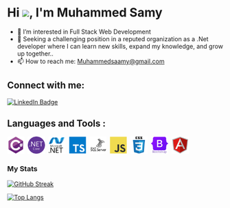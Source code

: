 <h1>
  Hi 
  <img src="https://media.giphy.com/media/hvRJCLFzcasrR4ia7z/giphy.gif" width="30px"/>, I'm Muhammed Samy
</h1>


- 👀 I’m interested in Full Stack Web Development
- 💞️ Seeking a challenging position in a reputed organization as a .Net developer where I can learn new skills, expand my knowledge, and grow up together..
- 📫 How to reach me: Muhammedsaamy@gmail.com

## Connect with me:
<div id="badges">
  <a href="https://www.linkedin.com/in/muhammedsamy">
    <img src="https://img.shields.io/badge/LinkedIn-blue?style=for-the-badge&logo=linkedin&logoColor=white" alt="LinkedIn Badge"/>
  </a>

</div>

 ## Languages and Tools :
<div>
  <img src="https://github.com/devicons/devicon/blob/master/icons/csharp/csharp-original.svg" title="csharp" alt="csharp" width="40" height="40"/>&nbsp;
  <img src="https://github.com/devicons/devicon/blob/master/icons/dotnetcore/dotnetcore-original.svg" title="dotnetcore" alt="dotnetcore" width="40" height="40"/>&nbsp;
  <img src="https://github.com/devicons/devicon/blob/master/icons/dot-net/dot-net-original-wordmark.svg" title="dotnetcore" alt="dotnetcore" width="40" height="40"/>&nbsp;
  <img src="https://github.com/devicons/devicon/blob/master/icons/typescript/typescript-original.svg" title="typescript" alt="typescript" width="40" height="40"/>&nbsp;
  <img src="https://github.com/devicons/devicon/blob/master/icons/microsoftsqlserver/microsoftsqlserver-plain-wordmark.svg" title="microsoftsqlserver" alt="microsoftsqlserver" width="40" height="40"/>&nbsp;
  <img src="https://github.com/devicons/devicon/blob/master/icons/javascript/javascript-original.svg" title="javascript" alt="javascript" width="40" height="40"/>&nbsp;
  <img src="https://github.com/devicons/devicon/blob/master/icons/css3/css3-original-wordmark.svg" title="css3" alt="css3" width="40" height="40"/>&nbsp;
  <img src="https://github.com/devicons/devicon/blob/master/icons/bootstrap/bootstrap-original-wordmark.svg" title="bootstrap" alt="bootstrap" width="40" height="40"/>&nbsp;
  <img src="https://github.com/devicons/devicon/blob/master/icons/angularjs/angularjs-original.svg" title="bootstrap" alt="bootstrap" width="40" height="40"/>&nbsp;
</div>

### My Stats
[![GitHub Streak](http://github-readme-streak-stats.herokuapp.com?user=muhammedsaamy&theme=dark)](https://git.io/streak-stats)

[![Top Langs](https://github-readme-stats.vercel.app/api/top-langs/?username=muhammedsaamy&layout=compact&theme=vision-friendly-dark)](https://github.com/anuraghazra/github-readme-stats)
